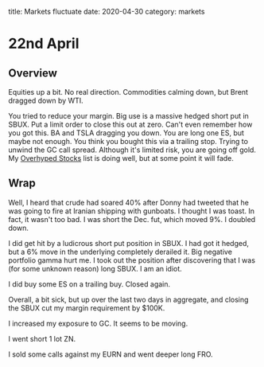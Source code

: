 title: Markets fluctuate
date: 2020-04-30
category: markets

# 22nd April

## Overview

Equities up a bit. No real direction.
Commodities calming down, but Brent dragged down by WTI.

You tried to reduce your margin. Big use is a massive hedged short put in SBUX. 
Put a limit order to close this out at zero. Can't even remember how you got this.
BA and TSLA dragging you down.
You are long one ES, but maybe not enough.
You think you bought this via a trailing stop.
Trying to unwind the GC call spread. 
Although it's limited risk, you are going off gold.
My [Overhyped Stocks](https://www.koyfin.com/myd/5e860e55f05193d872ab038b) list is doing well, but at some point it will fade.


## Wrap

Well, I heard that crude had soared 40% after Donny had tweeted that he was going to fire at Iranian shipping with gunboats. I thought I was toast.
In fact, it wasn't too bad. I was short the Dec. fut, which moved 9%. I doubled down.

I did get hit by a ludicrous short put position in SBUX. 
I had got it hedged, but a 6% move in the underlying completely derailed it.
Big negative portfolio gamma hurt me. I took out the position after discovering that I was (for some unknown reason) long SBUX. I am an idiot.

I did buy some ES on a trailing buy. Closed again.

Overall, a bit sick, but up over the last two days in aggregate, 
and closing the SBUX  cut my margin requirement by $100K.

I increased my exposure to GC. It seems to be moving.

I went short 1 lot ZN. 

I sold some calls against my EURN and went deeper long FRO.